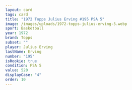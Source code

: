 ```yaml
---
layout: card
tags: card
title: "1972 Topps Julius Erving #195 PSA 5"
image: /images/uploads/1972-topps-julius-erving-5.webp
sport: Basketball
year: 1972
brand: Topps
subset: ""
player: Julius Erving
lastName: Erving
number: "195"
isRookie: true
condition: PSA 5
value: 520
displayCase: "4"
order: 10
---
```

